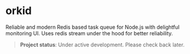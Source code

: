 # orkid

Reliable and modern Redis based task queue for Node.js with delightful monitoring UI.
Uses redis stream under the hood for better reliability.

> **Project status**: Under active development. Please check back later.
